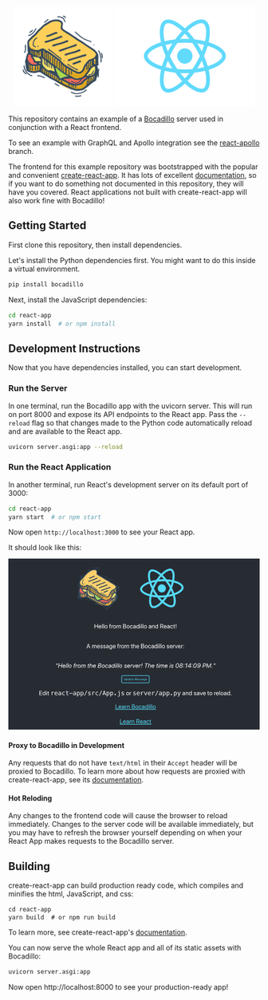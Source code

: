 <p align="center">
<img src="https://github.com/bocadilloproject/react-example/raw/master/react-app/src/bocadillo.png" height="200px"/>
<img src="https://github.com/bocadilloproject/react-example/raw/master/react-app/src/logo.svg?sanitize=true" height="200px"/>
</p>

This repository contains an example of a [Bocadillo](https://github.com/bocadilloproject/bocadillo) server used in conjunction with a React frontend.

To see an example with GraphQL and Apollo integration see the [react-apollo](https://github.com/bocadilloproject/react-example/tree/react-apollo) branch.

The frontend for this example repository was bootstrapped with the popular and convenient [create-react-app](https://facebook.github.io/create-react-app/). It has lots of excellent [documentation](https://facebook.github.io/create-react-app/docs/getting-started), so if you want to do something not documented in this repository, they will have you covered. React applications not built with create-react-app will also work fine with Bocadillo!

## Getting Started

First clone this repository, then install dependencies.

Let's install the Python dependencies first. You might want to do this inside a virtual environment.

```bash
pip install bocadillo
```

Next, install the JavaScript dependencies:

```bash
cd react-app
yarn install  # or npm install
```

## Development Instructions

Now that you have dependencies installed, you can start development.

### Run the Server

In one terminal, run the Bocadillo app with the uvicorn server. This will run on port 8000 and expose its API endpoints to the React app. Pass the `--reload` flag so that changes made to the Python code automatically reload and are available to the React app.

```bash
uvicorn server.asgi:app --reload
```

### Run the React Application

In another terminal, run React's development server on its default port of 3000:

```bash
cd react-app
yarn start  # or npm start
```

Now open `http://localhost:3000` to see your React app.

It should look like this:

<p align="center">
<a href="https://github.com/bocadilloproject/react-example/raw/master/screenshot.png">
<img src="https://github.com/bocadilloproject/react-example/raw/master/screenshot.png"/>
</a>
</p>

#### Proxy to Bocadillo in Development

Any requests that do not have `text/html` in their `Accept` header will be proxied to Bocadillo. To learn more about how requests are proxied with create-react-app, see its [documentation](https://facebook.github.io/create-react-app/docs/proxying-api-requests-in-development).

#### Hot Reloding

Any changes to the frontend code will cause the browser to reload immediately. Changes to the server code will be available immediately, but you may have to refresh the browser yourself depending on when your React App makes requests to the Bocadillo server.

## Building

create-react-app can build production ready code, which compiles and minifies the html, JavaScript, and css:

```
cd react-app
yarn build  # or npm run build
```

To learn more, see create-react-app's [documentation](https://facebook.github.io/create-react-app/docs/production-build).

You can now serve the whole React app and all of its static assets with Bocadillo:

```bash
uvicorn server.asgi:app
```

Now open http://localhost:8000 to see your production-ready app!
